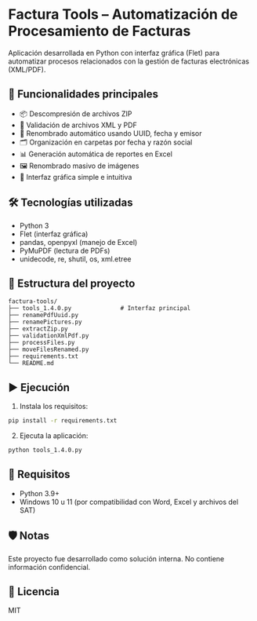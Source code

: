 # Factura Tools – Automatización de Procesamiento de Facturas

Aplicación desarrollada en Python con interfaz gráfica (Flet) para automatizar procesos relacionados con la gestión de facturas electrónicas (XML/PDF).

## 🚀 Funcionalidades principales

- 📦 Descompresión de archivos ZIP
- 📄 Validación de archivos XML y PDF
- 🧾 Renombrado automático usando UUID, fecha y emisor
- 🗂️ Organización en carpetas por fecha y razón social
- 📊 Generación automática de reportes en Excel
- 🖼️ Renombrado masivo de imágenes
- 🔄 Interfaz gráfica simple e intuitiva

## 🛠️ Tecnologías utilizadas

- Python 3
- Flet (interfaz gráfica)
- pandas, openpyxl (manejo de Excel)
- PyMuPDF (lectura de PDFs)
- unidecode, re, shutil, os, xml.etree

## 📁 Estructura del proyecto

```
factura-tools/
├── tools_1.4.0.py              # Interfaz principal
├── renamePdfUuid.py
├── renamePictures.py
├── extractZip.py
├── validationXmlPdf.py
├── processFiles.py
├── moveFilesRenamed.py
├── requirements.txt
└── README.md
```

## ▶️ Ejecución

1. Instala los requisitos:

```bash
pip install -r requirements.txt
```

2. Ejecuta la aplicación:

```bash
python tools_1.4.0.py
```

## 🧪 Requisitos

- Python 3.9+
- Windows 10 u 11 (por compatibilidad con Word, Excel y archivos del SAT)

## 🛡️ Notas

Este proyecto fue desarrollado como solución interna. No contiene información confidencial.

## 📄 Licencia

MIT
